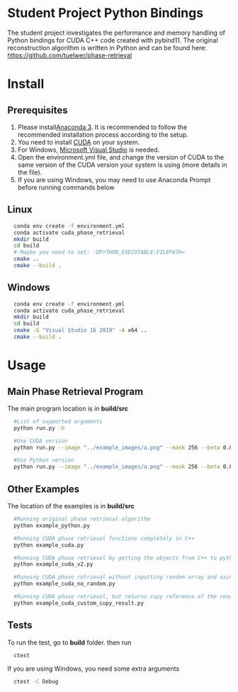 # Student Project Python Bindings
The student project investigates the performance and memory handling of Python bindings for CUDA C++ code created with pybind11. The original reconstruction algorithm is written in Python and can be found here: https://github.com/tuelwer/phase-retrieval

# Install

## Prerequisites

1. Please install[Anaconda 3](https://www.anaconda.com/). It is recommended to follow the recommended installation process according to the setup.
2. You need to install [CUDA](https://developer.nvidia.com/cuda-toolkit) on your system. 
3. For Windows, [Microsoft Visual Studio](https://visualstudio.microsoft.com/vs/community/) is needed.
4. Open the environment.yml file, and change the version of CUDA to the same version of the CUDA version your system is using (more details in the file). 
5. If you are using Windows, you may need to use Anaconda Prompt before running commands below

## Linux

```bash
  conda env create -f environment.yml
  conda activate cuda_phase_retrieval
  mkdir build
  cd build
  # Maybe you need to set: -DPYTHON_EXECUTABLE:FILEPATH=
  cmake ..
  cmake --build .
```

## Windows

```bash
  conda env create -f environment.yml
  conda activate cuda_phase_retrieval
  mkdir build
  cd build
  cmake -G "Visual Studio 16 2019" -A x64 ..
  cmake --build .
```

# Usage

## Main Phase Retrieval Program 

The main program location is in **build/src**

```bash
  #List of supported arguments
  python run.py -h

  #Use CUDA version
  python run.py --image "../example_images/a.png" --mask 256 --beta 0.8 --step 100 --mode hybrid --type cuda

  #Use Python version
  python run.py --image "../example_images/a.png" --mask 256 --beta 0.8 --step 100 --mode hybrid --type python
```

## Other Examples

The location of the examples is in **build/src**

```bash
  #Running original phase retrieval algorithm
  python example_python.py

  #Running CUDA phase retrieval functions completely in C++
  python example_cuda.py

  #Running CUDA phase retrieval by getting the objects from C++ to python before running the algorithm in python
  python example_cuda_v2.py

  #Running CUDA phase retrieval without inputting random array and using the auto generated random array instead
  python example_cuda_no_random.py

  #Running CUDA phase retrieval, but returns cupy reference of the result instead of the result itself
  python example_cuda_custom_cupy_result.py
```

## Tests

To run the test, go to **build** folder. then run

```bash
  ctest
```

If you are using Windows, you need some extra arguments

```bash
  ctest -C Debug
```

